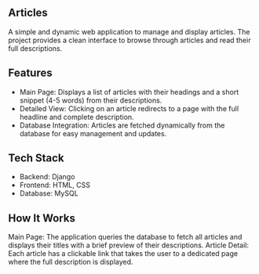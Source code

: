 ## Articles
A simple and dynamic web application to manage and display articles. The project provides a clean interface to browse through articles and read their full descriptions.

## Features
-  Main Page: Displays a list of articles with their headings and a short snippet (4-5 words) from their descriptions.
-  Detailed View: Clicking on an article redirects to a page with the full headline and complete description.
-  Database Integration: Articles are fetched dynamically from the database for easy management and updates.

## Tech Stack
-  Backend: Django
-  Frontend: HTML, CSS
-  Database: MySQL

## How It Works
Main Page: The application queries the database to fetch all articles and displays their titles with a brief preview of their descriptions.
Article Detail: Each article has a clickable link that takes the user to a dedicated page where the full description is displayed.
